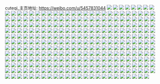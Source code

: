 cuteqi_主页地址: https://weibo.com/u/5457831044 
![](https://wx4.sinaimg.cn/mw2000/005XmvaYgy1h93pgcfygoj323u35r4qs.jpg) 
![](https://wx4.sinaimg.cn/mw2000/005XmvaYgy1h93pggorioj323u35qx6q.jpg) 
![](https://wx4.sinaimg.cn/mw2000/005XmvaYgy1h93pgm8btgj323u35skjo.jpg) 
![](https://wx4.sinaimg.cn/mw2000/005XmvaYgy1h93pg4lbbcj321k32d7wi.jpg) 
![](https://wx4.sinaimg.cn/mw2000/005XmvaYgy1h93pg6dr2ij32c0340npe.jpg) 
![](https://wx4.sinaimg.cn/mw2000/005XmvaYgy1h93pgt0qc1j33402c0u0x.jpg) 
![](https://wx4.sinaimg.cn/mw2000/005XmvaYgy1h93pgwkdo6j33402c0u0x.jpg) 
![](https://wx4.sinaimg.cn/mw2000/005XmvaYgy1h93pg3mvamj33402c0b2a.jpg) 
![](https://wx4.sinaimg.cn/mw2000/005XmvaYgy1h93pgq530gj33402c0hdu.jpg) 
![](https://wx4.sinaimg.cn/mw2000/005XmvaYgy1h93pgrl7rrj33402c07wi.jpg) 
![](https://wx4.sinaimg.cn/mw2000/005XmvaYgy1h93pguw5v3j33402c0e82.jpg) 
![](https://wx4.sinaimg.cn/mw2000/005XmvaYgy1h92kmnlbjnj335s2dd1l1.jpg) 
![](https://wx4.sinaimg.cn/mw2000/005XmvaYgy1h92kje0qotj33402c1kjo.jpg) 
![](https://wx4.sinaimg.cn/mw2000/005XmvaYgy1h91c3bkb8xj30lh0hhtcd.jpg) 
![](https://wx4.sinaimg.cn/mw2000/005XmvaYgy1h8fdck01f8j31ab1pram2.jpg) 
![](https://wx4.sinaimg.cn/mw2000/005XmvaYgy1h7vohvikfaj31001s0kdg.jpg) 
![](https://wx4.sinaimg.cn/mw2000/005XmvaYgy1h7vohwucw5j31ss1ssb2a.jpg) 
![](https://wx4.sinaimg.cn/mw2000/005XmvaYgy1h7ujibpbanj335s35skjn.jpg) 
![](https://wx4.sinaimg.cn/mw2000/005XmvaYgy1h7op714i3gj30sg2dcnpd.jpg) 
![](https://wx4.sinaimg.cn/mw2000/005XmvaYgy1h7opyzeamuj325m1m7kjl.jpg) 
![](https://wx4.sinaimg.cn/mw2000/005XmvaYgy1h7op6hjy99j32c032kx6r.jpg) 
![](https://wx4.sinaimg.cn/mw2000/005XmvaYgy1h7opmcqo2dj32322s31ky.jpg) 
![](https://wx4.sinaimg.cn/mw2000/005XmvaYgy1h7oq857xz8j30sg1kvhcm.jpg) 
![](https://wx4.sinaimg.cn/mw2000/005XmvaYgy1h7opypkoo2j30sg2dcb29.jpg) 
![](https://wx4.sinaimg.cn/mw2000/005XmvaYgy1h7opyxuf2lj30sg3y8e82.jpg) 
![](https://wx4.sinaimg.cn/mw2000/005XmvaYgy1h7opl6jkc3j30sg35sqv5.jpg) 
![](https://wx4.sinaimg.cn/mw2000/005XmvaYgy1h7oq85y6bsj30sg1kwkbb.jpg) 
![](https://wx4.sinaimg.cn/mw2000/005XmvaYgy1h7oqg734gzj30p40h9tb3.jpg) 
![](https://wx4.sinaimg.cn/mw2000/005XmvaYgy1h7mi8pdr17j30t817zdtx.jpg) 
![](https://wx4.sinaimg.cn/mw2000/005XmvaYgy1h6zfpoida4j32u624mu0x.jpg) 
![](https://wx4.sinaimg.cn/mw2000/005XmvaYgy1h6zfptyeadj31sc2ds4qp.jpg) 
![](https://wx4.sinaimg.cn/mw2000/005XmvaYgy1h6zfppl8s5j33402c04qq.jpg) 
![](https://wx4.sinaimg.cn/mw2000/005XmvaYgy1h6zfprsedkj32c02c0kjm.jpg) 
![](https://wx4.sinaimg.cn/mw2000/005XmvaYgy1h6zfpnllwej32c02c019u.jpg) 
![](https://wx4.sinaimg.cn/mw2000/005XmvaYgy1h6zfpsovyxj32c02c07wi.jpg) 
![](https://wx4.sinaimg.cn/mw2000/005XmvaYgy1h6zfpl9iy5j329s2nfhdu.jpg) 
![](https://wx4.sinaimg.cn/mw2000/005XmvaYgy1h6zfpqno0sj33402c0kjm.jpg) 
![](https://wx4.sinaimg.cn/mw2000/005XmvaYgy1h6zfpt88gaj30wh11bjwp.jpg) 
![](https://wx4.sinaimg.cn/mw2000/005XmvaYgy1h6wwr16h0fj31d321m1ky.jpg) 
![](https://wx4.sinaimg.cn/mw2000/005XmvaYgy1h6sdneszldj325m2r74qq.jpg) 
![](https://wx4.sinaimg.cn/mw2000/005XmvaYgy1h6sdo5uirfj30sg35s4qq.jpg) 
![](https://wx4.sinaimg.cn/mw2000/005XmvaYgy1h6sdul9669j30u212wanj.jpg) 
![](https://wx4.sinaimg.cn/mw2000/005XmvaYgy1h6sdjk9dptj30sg2dcwqi.jpg) 
![](https://wx4.sinaimg.cn/mw2000/005XmvaYgy1h6qt2e9n64j31sc2ds7pj.jpg) 
![](https://wx4.sinaimg.cn/mw2000/005XmvaYgy1h6oy6a3ij8j30sg1kwtzw.jpg) 
![](https://wx4.sinaimg.cn/mw2000/005XmvaYgy1h6oy6g8frnj32c02c0hdx.jpg) 
![](https://wx4.sinaimg.cn/mw2000/005XmvaYgy1h6oy6hoilvj30sg1kw4qp.jpg) 
![](https://wx4.sinaimg.cn/mw2000/005XmvaYgy1h6oy6l5iulj32c02c07wi.jpg) 
![](https://wx4.sinaimg.cn/mw2000/005XmvaYgy1h6oy68rjrrj32c02c0npe.jpg) 
![](https://wx4.sinaimg.cn/mw2000/005XmvaYgy1h6oy6cc03vj30sg3y8kjm.jpg) 
![](https://wx4.sinaimg.cn/mw2000/005XmvaYgy1h6oy6itw7ej30sg1kw1kx.jpg) 
![](https://wx4.sinaimg.cn/mw2000/005XmvaYgy1h6oy7mcpifj33402c0u0y.jpg) 
![](https://wx4.sinaimg.cn/mw2000/005XmvaYgy1h6oy6k2kpkj31zd2lxqv5.jpg) 
![](https://wx4.sinaimg.cn/mw2000/005XmvaYgy1h6i40s4jmnj31jl2bc7b7.jpg) 
![](https://wx4.sinaimg.cn/mw2000/005XmvaYgy1h6i40mvx6uj31sc2dsk5o.jpg) 
![](https://wx4.sinaimg.cn/mw2000/005XmvaYgy1h63kgb1q52j32c02c01ky.jpg) 
![](https://wx4.sinaimg.cn/mw2000/005XmvaYgy1h63kg8l1yij32c02c0hdu.jpg) 
![](https://wx4.sinaimg.cn/mw2000/005XmvaYgy1h63kgc59lxj32c02c07wi.jpg) 
![](https://wx4.sinaimg.cn/mw2000/005XmvaYgy1h63kg9v3y7j32c02c01ky.jpg) 
![](https://wx4.sinaimg.cn/mw2000/005XmvaYgy1h63kubfjfxj30sg268tx4.jpg) 
![](https://wx4.sinaimg.cn/mw2000/005XmvaYgy1h63kz6e2soj30sg2dcn6x.jpg) 
![](https://wx4.sinaimg.cn/mw2000/005XmvaYgy1h60orhkghsj33402c0q9t.jpg) 
![](https://wx4.sinaimg.cn/mw2000/005XmvaYgy1h60org7xfij32c02c0npf.jpg) 
![](https://wx4.sinaimg.cn/mw2000/005XmvaYgy1h60oriyu0pj32v025bdwf.jpg) 
![](https://wx4.sinaimg.cn/mw2000/005XmvaYgy1h60ord0cgdj329t29tx6p.jpg) 
![](https://wx4.sinaimg.cn/mw2000/005XmvaYgy1h60orek97pj32ob208b2a.jpg) 
![](https://wx4.sinaimg.cn/mw2000/005XmvaYgy1h60orjgucyj30sk0skgnr.jpg) 
![](https://wx4.sinaimg.cn/mw2000/005XmvaYgy1h5qaqu75jmj30sg5j44qr.jpg) 
![](https://wx4.sinaimg.cn/mw2000/005XmvaYgy1h5qa7k4r5lj30sg1kwtex.jpg) 
![](https://wx4.sinaimg.cn/mw2000/005XmvaYgy1h5qa7tsdbhj30sg2dc7hw.jpg) 
![](https://wx4.sinaimg.cn/mw2000/005XmvaYgy1h5qa7yj925j30sg2dchdt.jpg) 
![](https://wx4.sinaimg.cn/mw2000/005XmvaYgy1h5qa7r99r4j30sg4qodx4.jpg) 
![](https://wx4.sinaimg.cn/mw2000/005XmvaYgy1h5qa7m16c5j30sg4qo12q.jpg) 
![](https://wx4.sinaimg.cn/mw2000/005XmvaYgy1h5qai8oilej30sg3y84qq.jpg) 
![](https://wx4.sinaimg.cn/mw2000/005XmvaYgy1h5qa7ijvo9j30sg2dcwom.jpg) 
![](https://wx4.sinaimg.cn/mw2000/005XmvaYgy1h5qa7mz9hdj30sg1kwtcc.jpg) 
![](https://wx4.sinaimg.cn/mw2000/005XmvaYgy1h5qac1ytfcj30sg2dchdh.jpg) 
![](https://wx4.sinaimg.cn/mw2000/005XmvaYgy1h5qatyuppej30sg1kw4js.jpg) 
![](https://wx4.sinaimg.cn/mw2000/005XmvaYgy1h5qamw47xaj30sg23ujy7.jpg) 
![](https://wx4.sinaimg.cn/mw2000/005XmvaYgy1h5epfv0v99j30wi1ycx5f.jpg) 
![](https://wx4.sinaimg.cn/mw2000/005XmvaYgy1h53p0gf57hj32dc35sb2b.jpg) 
![](https://wx4.sinaimg.cn/mw2000/005XmvaYgy1h53p0b7ilej32dc35snpf.jpg) 
![](https://wx4.sinaimg.cn/mw2000/005XmvaYgy1h53p0droqzj32dc35skjn.jpg) 
![](https://wx4.sinaimg.cn/mw2000/005XmvaYgy1h53p0j1qf3j32dc35shdv.jpg) 
![](https://wx4.sinaimg.cn/mw2000/005XmvaYgy1h53p0ln98gj32dc35sqv7.jpg) 
![](https://wx4.sinaimg.cn/mw2000/005XmvaYgy1h53p0ocfdzj32dc35sqv7.jpg) 
![](https://wx4.sinaimg.cn/mw2000/005XmvaYgy1h53p0r5kkaj32dc35sqv7.jpg) 
![](https://wx4.sinaimg.cn/mw2000/005XmvaYgy1h53p0tvvk7j32dc35skjn.jpg) 
![](https://wx4.sinaimg.cn/mw2000/005XmvaYgy1h53p08aoenj32dc35sqv7.jpg) 
![](https://wx4.sinaimg.cn/mw2000/005XmvaYgy1h53p0wwdcdj32dc35snpf.jpg) 
![](https://wx4.sinaimg.cn/mw2000/005XmvaYgy1h53p10avu0j32dc35sx6r.jpg) 
![](https://wx4.sinaimg.cn/mw2000/005XmvaYgy1h53p12yfkxj32dc35snpf.jpg) 
![](https://wx4.sinaimg.cn/mw2000/005XmvaYgy1h53p16j1u3j32dc35snpf.jpg) 
![](https://wx4.sinaimg.cn/mw2000/005XmvaYgy1h53p19dcgcj32dc35s4qs.jpg) 
![](https://wx4.sinaimg.cn/mw2000/005XmvaYgy1h53p1bwjqpj32dc35s1l0.jpg) 
![](https://wx4.sinaimg.cn/mw2000/005XmvaYgy1h53p1ecwyaj32dc35sx6r.jpg) 
![](https://wx4.sinaimg.cn/mw2000/005XmvaYgy1h53p1hnu4ej32dc35s4qs.jpg) 
![](https://wx4.sinaimg.cn/mw2000/005XmvaYgy1h55htofeumj30sg1kwnp0.jpg) 
![](https://wx4.sinaimg.cn/mw2000/005XmvaYgy1h55ibhyms3j32821no4qp.jpg) 
![](https://wx4.sinaimg.cn/mw2000/005XmvaYgy1h55iclmjnuj31if1ifb29.jpg) 
![](https://wx4.sinaimg.cn/mw2000/005XmvaYgy1h55ibh5cvnj32c01xvkjl.jpg) 
![](https://wx4.sinaimg.cn/mw2000/005XmvaYgy1h55hnr2mpoj30sg35s4qq.jpg) 
![](https://wx4.sinaimg.cn/mw2000/005XmvaYgy1h55hxg3k1gj30sg2ddkjl.jpg) 
![](https://wx4.sinaimg.cn/mw2000/005XmvaYgy1h554h1kbo3j32382sanpd.jpg) 
![](https://wx4.sinaimg.cn/mw2000/005XmvaYgy1h554h4e4lfj30u00u0q9c.jpg) 
![](https://wx4.sinaimg.cn/mw2000/005XmvaYgy1h554hf9g60j322p2rl1kx.jpg) 
![](https://wx4.sinaimg.cn/mw2000/005XmvaYgy1h554h3tzzjj322w2rs7sx.jpg) 
![](https://wx4.sinaimg.cn/mw2000/005XmvaYgy1h554h2zu4cj32c0340x6p.jpg) 
![](https://wx4.sinaimg.cn/mw2000/005XmvaYgy1h4wbv9i628j32c033znpf.jpg) 
![](https://wx4.sinaimg.cn/mw2000/005XmvaYgy1h4wbvahpdgj31zz1zz7wh.jpg) 
![](https://wx4.sinaimg.cn/mw2000/005XmvaYgy1h4wbv4msujj32c03404qs.jpg) 
![](https://wx4.sinaimg.cn/mw2000/005XmvaYgy1h4wc3hn5bej30lb0lbgu2.jpg) 
![](https://wx4.sinaimg.cn/mw2000/005XmvaYgy1h4uqkfg9y0j30wi13944y.jpg) 
![](https://wx4.sinaimg.cn/mw2000/005XmvaYgy1h4tjw77602j327y2ymnpd.jpg) 
![](https://wx4.sinaimg.cn/mw2000/005XmvaYgy1h4tjw8uxtcj31nm27htrt.jpg) 
![](https://wx4.sinaimg.cn/mw2000/005XmvaYgy1h4tkrk31ygj31r22c3naq.jpg) 
![](https://wx4.sinaimg.cn/mw2000/005XmvaYgy1h4tjw68v4uj32c03404qp.jpg) 
![](https://wx4.sinaimg.cn/mw2000/005XmvaYgy1h4qjqpisedj325j25jhdt.jpg) 
![](https://wx4.sinaimg.cn/mw2000/005XmvaYgy1h4qjxlpagaj30sg1ubnfz.jpg) 
![](https://wx4.sinaimg.cn/mw2000/005XmvaYgy1h4qjqolerbj32c1340qv7.jpg) 
![](https://wx4.sinaimg.cn/mw2000/005XmvaYgy1h4qjqdx4mqj30sg6bku10.jpg) 
![](https://wx4.sinaimg.cn/mw2000/005XmvaYgy1h4qjqkvo7gj30sg3y87wj.jpg) 
![](https://wx4.sinaimg.cn/mw2000/005XmvaYgy1h4qjqmtwczj30sg35skjl.jpg) 
![](https://wx4.sinaimg.cn/mw2000/005XmvaYgy1h4qjqioiwaj30sg2dckjl.jpg) 
![](https://wx4.sinaimg.cn/mw2000/005XmvaYgy1h4qjq3gkd4j30sg5j4b2b.jpg) 
![](https://wx4.sinaimg.cn/mw2000/005XmvaYgy1h4qjwewj32j32bi2binpd.jpg) 
![](https://wx4.sinaimg.cn/mw2000/005XmvaYgy1h4qjq6de5bj30sg5j4qv6.jpg) 
![](https://wx4.sinaimg.cn/mw2000/005XmvaYgy1h4qjq9xufcj30sg740hdw.jpg) 
![](https://wx4.sinaimg.cn/mw2000/005XmvaYgy1h4qjto9l9lj30sg2dcu0x.jpg) 
![](https://wx4.sinaimg.cn/mw2000/005XmvaYgy1h4qjqb10egj30sg1kw7pw.jpg) 
![](https://wx4.sinaimg.cn/mw2000/005XmvaYgy1h4qjvi89jej30sg35snpd.jpg) 
![](https://wx4.sinaimg.cn/mw2000/005XmvaYgy1h4qjtk46kqj30sg33a1kx.jpg) 
![](https://wx4.sinaimg.cn/mw2000/005XmvaYgy1h4kj222zcej31881ukkg2.jpg) 
![](https://wx4.sinaimg.cn/mw2000/005XmvaYgy1h4d50d6lhwj30ru0qan2t.jpg) 
![](https://wx4.sinaimg.cn/mw2000/005XmvaYgy1h45jxpebpdj32c0340npe.jpg) 
![](https://wx4.sinaimg.cn/mw2000/005XmvaYgy1h45jy7ivqkj31eq1eq1jc.jpg) 
![](https://wx4.sinaimg.cn/mw2000/005XmvaYgy1h3sg05kxmpj3233265b2a.jpg) 
![](https://wx4.sinaimg.cn/mw2000/005XmvaYgy1h3sfzy0si7j324t27yhdt.jpg) 
![](https://wx4.sinaimg.cn/mw2000/005XmvaYgy1h3sg075hakj325628bhdt.jpg) 
![](https://wx4.sinaimg.cn/mw2000/005XmvaYgy1h3sg084m65j31lf1nr7sq.jpg) 
![](https://wx4.sinaimg.cn/mw2000/005XmvaYgy1h3ksox1he3j31sc2dse82.jpg) 
![](https://wx4.sinaimg.cn/mw2000/005XmvaYgy1h3ksoyhmiij32c02c0qv5.jpg) 
![](https://wx4.sinaimg.cn/mw2000/005XmvaYgy1h3ksonp3kxj31sc2ds1ky.jpg) 
![](https://wx4.sinaimg.cn/mw2000/005XmvaYgy1h3ksosvkqaj31sc2d8u0x.jpg) 
![](https://wx4.sinaimg.cn/mw2000/005XmvaYgy1h3ksomhcswj31sc2dsu0x.jpg) 
![](https://wx4.sinaimg.cn/mw2000/005XmvaYgy1h3ksoq2hgfj33402c07wi.jpg) 
![](https://wx4.sinaimg.cn/mw2000/005XmvaYgy1h3ksouh0hjj32c02c0hdt.jpg) 
![](https://wx4.sinaimg.cn/mw2000/005XmvaYgy1h3ksy4mlmoj30sg2dchdt.jpg) 
![](https://wx4.sinaimg.cn/mw2000/005XmvaYgy1h3i2qf3cpsj30wi0j3acw.jpg) 
![](https://wx4.sinaimg.cn/mw2000/005XmvaYgy1h3i3jjhh1tj30sg1kw1kx.jpg) 
![](https://wx4.sinaimg.cn/mw2000/005XmvaYgy1h3i38ugst7j30sg35se81.jpg) 
![](https://wx4.sinaimg.cn/mw2000/005XmvaYgy1h3i38vtlegj30sg2dcb29.jpg) 
![](https://wx4.sinaimg.cn/mw2000/005XmvaYgy1h3i38skbknj30sg3y8e82.jpg) 
![](https://wx4.sinaimg.cn/mw2000/005XmvaYgy1h3fojl3ifkj30u01g5k6w.jpg) 
![](https://wx4.sinaimg.cn/mw2000/005XmvaYgy1h3cux2ou6pj31sc2d6tsv.jpg) 
![](https://wx4.sinaimg.cn/mw2000/005XmvaYgy1h35rhnljo6j31o02807wi.jpg) 
![](https://wx4.sinaimg.cn/mw2000/005XmvaYgy1h35rhh6sn6j31io20wqv5.jpg) 
![](https://wx4.sinaimg.cn/mw2000/005XmvaYgy1h35rhifkhuj31lo24whdt.jpg) 
![](https://wx4.sinaimg.cn/mw2000/005XmvaYgy1h34klrfkvkj30u00u0n95.jpg) 
![](https://wx4.sinaimg.cn/mw2000/005XmvaYgy1h34kw0661mj31400u0avx.jpg) 
![](https://wx4.sinaimg.cn/mw2000/005XmvaYgy1h34kwb8sxfj31420u2dst.jpg) 
![](https://wx4.sinaimg.cn/mw2000/005XmvaYgy1h34kobuwgyj31sc2dsqv5.jpg) 
![](https://wx4.sinaimg.cn/mw2000/005XmvaYgy1h2yvu3dhw1j31pm2a8b2a.jpg) 
![](https://wx4.sinaimg.cn/mw2000/005XmvaYgy1h2v88aubxgj31400u04bi.jpg) 
![](https://wx4.sinaimg.cn/mw2000/005XmvaYgy1h2v85pwaf9j31400u0gyg.jpg) 
![](https://wx4.sinaimg.cn/mw2000/005XmvaYgy1h2v85p8pnpj32c02c01ky.jpg) 
![](https://wx4.sinaimg.cn/mw2000/005XmvaYgy1h2v85o00l7j323s23se81.jpg) 
![](https://wx4.sinaimg.cn/mw2000/005XmvaYgy1h2t3e7v4jrj316o1kx7ol.jpg) 
![](https://wx4.sinaimg.cn/mw2000/005XmvaYgy1h2t3ee6t8tj30ty0tygrt.jpg) 
![](https://wx4.sinaimg.cn/mw2000/005XmvaYgy1h2snvf68q1j30sg145dnv.jpg) 
![](https://wx4.sinaimg.cn/mw2000/005XmvaYgy1h2rit9caq6j31sc2cy4qp.jpg) 
![](https://wx4.sinaimg.cn/mw2000/005XmvaYgy1h2ri9fbtxgj31yc0wike7.jpg) 
![](https://wx4.sinaimg.cn/mw2000/005XmvaYgy1h2rhm5o7ddj32c02c0qv6.jpg) 
![](https://wx4.sinaimg.cn/mw2000/005XmvaYgy1h2ri89gh95j30sg3y8npe.jpg) 
![](https://wx4.sinaimg.cn/mw2000/005XmvaYgy1h2rhm89r6dj30sg1kw1jg.jpg) 
![](https://wx4.sinaimg.cn/mw2000/005XmvaYgy1h2rhm6ytthj32c02c0hdt.jpg) 
![](https://wx4.sinaimg.cn/mw2000/005XmvaYgy1h2rhzszqclj30sg35sx6p.jpg) 
![](https://wx4.sinaimg.cn/mw2000/005XmvaYgy1h2ri5ndisjj30sg3y81ky.jpg) 
![](https://wx4.sinaimg.cn/mw2000/005XmvaYgy1h2ri3kndwjj30sg35sb29.jpg) 
![](https://wx4.sinaimg.cn/mw2000/005XmvaYgy1h2ril8ldqjj30sg35tu0x.jpg) 
![](https://wx4.sinaimg.cn/mw2000/005XmvaYgy1h2rhxkdnyzj30wi1yck17.jpg) 
![](https://wx4.sinaimg.cn/mw2000/005XmvaYgy1h2ris6aeavj32c02c0hdt.jpg) 
![](https://wx4.sinaimg.cn/mw2000/005XmvaYgy1h34lyioo4pj30tw0twamx.jpg) 
![](https://wx4.sinaimg.cn/mw2000/005XmvaYgy1h2j71dx239j30wi0r3wlb.jpg) 
![](https://wx4.sinaimg.cn/mw2000/005XmvaYgy1h2igkgp019j31t52dskjl.jpg) 
![](https://wx4.sinaimg.cn/mw2000/005XmvaYgy1h2i7081yu0j30u0140gpy.jpg) 
![](https://wx4.sinaimg.cn/mw2000/005XmvaYgy1h2i707njeuj311h1kvqdg.jpg) 
![](https://wx4.sinaimg.cn/mw2000/005XmvaYgy1h2i7pj2cixj313y0tyqax.jpg) 
![](https://wx4.sinaimg.cn/mw2000/005XmvaYgy1h2i70ahhvvj316o1kwamk.jpg) 
![](https://wx4.sinaimg.cn/mw2000/005XmvaYgy1h2i7d4834nj31400u0ald.jpg) 
![](https://wx4.sinaimg.cn/mw2000/005XmvaYgy1h2i70l2bvrj31kw16okam.jpg) 
![](https://wx4.sinaimg.cn/mw2000/005XmvaYgy1h2i706oxsqj31ei1eitnd.jpg) 
![](https://wx4.sinaimg.cn/mw2000/005XmvaYgy1h2i7n8lm2kj31400u04je.jpg) 
![](https://wx4.sinaimg.cn/mw2000/005XmvaYgy1h2i7aq061oj31kx16oe3j.jpg) 
![](https://wx4.sinaimg.cn/mw2000/005XmvaYgy1h2i709xpffj30hs0hsab4.jpg) 
![](https://wx4.sinaimg.cn/mw2000/005XmvaYgy1h2fb6j3ncaj30sg2247h3.jpg) 
![](https://wx4.sinaimg.cn/mw2000/005XmvaYgy1h2fb6jlzsmj30sg0t4tda.jpg) 
![](https://wx4.sinaimg.cn/mw2000/005XmvaYgy1h2dkyq3rc3j30wi1yck8i.jpg) 
![](https://wx4.sinaimg.cn/mw2000/005XmvaYgy1h2cw7850d7j30wh0ub77p.jpg) 
![](https://wx4.sinaimg.cn/mw2000/005XmvaYgy1h20qd5bf4zj32c02c0x6p.jpg) 
![](https://wx4.sinaimg.cn/mw2000/005XmvaYgy1h20qdcnrfxj32c0340qv7.jpg) 
![](https://wx4.sinaimg.cn/mw2000/005XmvaYgy1h20qhxvc2wj30s809z752.jpg) 
![](https://wx4.sinaimg.cn/mw2000/005XmvaYgy1h1xj60n01mj30wi0rg12m.jpg) 
![](https://wx4.sinaimg.cn/mw2000/005XmvaYgy1h1rvrezvouj30sg2dc7wh.jpg) 
![](https://wx4.sinaimg.cn/mw2000/005XmvaYgy1h1rvs2h6lcj30sg2dchdt.jpg) 
![](https://wx4.sinaimg.cn/mw2000/005XmvaYgy1h1rvs5dg3dj30sg3y8u0x.jpg) 
![](https://wx4.sinaimg.cn/mw2000/005XmvaYgy1h1rvxqh25sj30sg35ohdt.jpg) 
![](https://wx4.sinaimg.cn/mw2000/005XmvaYgy1h1rvrdfow4j30sg2dcb29.jpg) 
![](https://wx4.sinaimg.cn/mw2000/005XmvaYgy1h1rvrjjajoj30sg5j4e83.jpg) 
![](https://wx4.sinaimg.cn/mw2000/005XmvaYgy1h1rvrn3aqfj30sg3y8e82.jpg) 
![](https://wx4.sinaimg.cn/mw2000/005XmvaYgy1h1rvrwxef3j30sg2dcb29.jpg) 
![](https://wx4.sinaimg.cn/mw2000/005XmvaYgy1h1rvrv0260j30sg5j4b2b.jpg) 
![](https://wx4.sinaimg.cn/mw2000/005XmvaYgy1h1rvrrxd7gj30sg3y84qq.jpg) 
![](https://wx4.sinaimg.cn/mw2000/005XmvaYgy1h1rvrpfj7hj30sg35sb2a.jpg) 
![](https://wx4.sinaimg.cn/mw2000/005XmvaYgy1h1rvrzc33dj30sg3y8kjm.jpg) 
![](https://wx4.sinaimg.cn/mw2000/005XmvaYgy1h1rvrgud1pj30sg4qo1ky.jpg) 
![](https://wx4.sinaimg.cn/mw2000/005XmvaYgy1h1rvs9xz5gj30sg2sr4qp.jpg) 
![](https://wx4.sinaimg.cn/mw2000/005XmvaYgy1h34m03qoguj30sg1drwl5.jpg) 
![](https://wx4.sinaimg.cn/mw2000/005XmvaYgy1h1nj495tvaj31yc0wi4qp.jpg) 
![](https://wx4.sinaimg.cn/mw2000/005XmvaYgy1h1ie2gq6wtj30wa0o9gn1.jpg) 
![](https://wx4.sinaimg.cn/mw2000/005XmvaYgy1h1hc18ed7fj30zg1bawin.jpg) 
![](https://wx4.sinaimg.cn/mw2000/005XmvaYgy1h1hc18u66uj30b00djaak.jpg) 
![](https://wx4.sinaimg.cn/mw2000/005XmvaYgy1h1fakvx5n3j31sc1scu0x.jpg) 
![](https://wx4.sinaimg.cn/mw2000/005XmvaYgy1h1fako4jo2j31sc1scu0x.jpg) 
![](https://wx4.sinaimg.cn/mw2000/005XmvaYgy1h1fakx76fij31sc1scqv5.jpg) 
![](https://wx4.sinaimg.cn/mw2000/005XmvaYgy1h1fasz5zjij32c02c04qq.jpg) 
![](https://wx4.sinaimg.cn/mw2000/005XmvaYgy1h1fakrypyvj325f25fb2a.jpg) 
![](https://wx4.sinaimg.cn/mw2000/005XmvaYgy1h1fakugq3hj323c23c7wh.jpg) 
![](https://wx4.sinaimg.cn/mw2000/005XmvaYgy1h1fb35e1daj32c02c0u0x.jpg) 
![](https://wx4.sinaimg.cn/mw2000/005XmvaYgy1h1fb223qt7j32c02c0b29.jpg) 
![](https://wx4.sinaimg.cn/mw2000/005XmvaYgy1h1by16b7moj323k2s8hdt.jpg) 
![](https://wx4.sinaimg.cn/mw2000/005XmvaYgy1h1by2l0rgtj32c02c0x6p.jpg) 
![](https://wx4.sinaimg.cn/mw2000/005XmvaYgy1h1by18n1flj32c03407wi.jpg) 
![](https://wx4.sinaimg.cn/mw2000/005XmvaYgy1h1bktlbn29j32c02c0u0x.jpg) 
![](https://wx4.sinaimg.cn/mw2000/005XmvaYgy1h1bkth5cm3j31o01o04oy.jpg) 
![](https://wx4.sinaimg.cn/mw2000/005XmvaYgy1h185qkmchsj30sg2yo7wh.jpg) 
![](https://wx4.sinaimg.cn/mw2000/005XmvaYgy1h185q7qse5j30sg2dc4qp.jpg) 
![](https://wx4.sinaimg.cn/mw2000/005XmvaYgy1h185r3lfpbj30sg3y8npe.jpg) 
![](https://wx4.sinaimg.cn/mw2000/005XmvaYgy1h185re0pbsj30sg35s1ky.jpg) 
![](https://wx4.sinaimg.cn/mw2000/005XmvaYgy1h1888vylm5j30sg35sqv5.jpg) 
![](https://wx4.sinaimg.cn/mw2000/005XmvaYgy1h185qif8uij30sg4qox6q.jpg) 
![](https://wx4.sinaimg.cn/mw2000/005XmvaYgy1h185qr4zzxj30sg2dc7wh.jpg) 
![](https://wx4.sinaimg.cn/mw2000/005XmvaYgy1h185qat5f0j30sg4qou0y.jpg) 
![](https://wx4.sinaimg.cn/mw2000/005XmvaYgy1h185qz5glej30sg35snpe.jpg) 
![](https://wx4.sinaimg.cn/mw2000/005XmvaYgy1h185qude8ej30sg3y8npd.jpg) 
![](https://wx4.sinaimg.cn/mw2000/005XmvaYgy1h185q61elcj30sg4qo4qq.jpg) 
![](https://wx4.sinaimg.cn/mw2000/005XmvaYgy1h185r9of7rj30sg35rhdu.jpg) 
![](https://wx4.sinaimg.cn/mw2000/005XmvaYgy1h185qoiucxj30sg3y84qq.jpg) 
![](https://wx4.sinaimg.cn/mw2000/005XmvaYgy1h185qd4mjaj30sg1kw4qp.jpg) 
![](https://wx4.sinaimg.cn/mw2000/005XmvaYgy1h186z2pr21j32c02c0npd.jpg) 
![](https://wx4.sinaimg.cn/mw2000/005XmvaYgy1h185rfanc6j32c02c0qv5.jpg) 
![](https://wx4.sinaimg.cn/mw2000/005XmvaYgy1h185rftfouj30wi0m378d.jpg) 
![](https://wx4.sinaimg.cn/mw2000/005XmvaYgy1h18bw8vuwvj30wi17bair.jpg) 
![](https://wx4.sinaimg.cn/mw2000/005XmvaYgy1h17ci277p2j32c02c0npe.jpg) 
![](https://wx4.sinaimg.cn/mw2000/005XmvaYgy1h17ch63vtnj32c02c0e82.jpg) 
![](https://wx4.sinaimg.cn/mw2000/005XmvaYgy1h17ch2lm8wj32c02c0b2a.jpg) 
![](https://wx4.sinaimg.cn/mw2000/005XmvaYgy1h17ch6ula2j32c02c0hdt.jpg) 
![](https://wx4.sinaimg.cn/mw2000/005XmvaYgy1h0wxex3ae1j31qc288npd.jpg) 
![](https://wx4.sinaimg.cn/mw2000/005XmvaYgy1h0wxevlmq1j32c02oykjn.jpg) 
![](https://wx4.sinaimg.cn/mw2000/005XmvaYgy1h0vdi02gscj32c02c0qv5.jpg) 
![](https://wx4.sinaimg.cn/mw2000/005XmvaYgy1h0vdi4rxnwj32c02c0x6p.jpg) 
![](https://wx4.sinaimg.cn/mw2000/005XmvaYgy1h0vdi36rq9j321r21rnm3.jpg) 
![](https://wx4.sinaimg.cn/mw2000/005XmvaYgy1h0vdi1ulqaj32c0340x6p.jpg) 
![](https://wx4.sinaimg.cn/mw2000/005XmvaYgy1h0vdhyt4rcj32c02c0kjl.jpg) 
![](https://wx4.sinaimg.cn/mw2000/005XmvaYgy1h0vdh7olecj32c02c0kjm.jpg) 
![](https://wx4.sinaimg.cn/mw2000/005XmvaYgy1h0vdhaaribj30sg2dc7wh.jpg) 
![](https://wx4.sinaimg.cn/mw2000/005XmvaYgy1h0vdhhaz5dj30sg35sqv5.jpg) 
![](https://wx4.sinaimg.cn/mw2000/005XmvaYgy1h0vdhe5zarj30sg1dshbq.jpg) 
![](https://wx4.sinaimg.cn/mw2000/005XmvaYgy1h0vdhtixknj30sg4qox6q.jpg) 
![](https://wx4.sinaimg.cn/mw2000/005XmvaYgy1h0vdhlxuf5j30sg2dcb29.jpg) 
![](https://wx4.sinaimg.cn/mw2000/005XmvaYgy1h0vdhjs42jj30sg2dcb29.jpg) 
![](https://wx4.sinaimg.cn/mw2000/005XmvaYgy1h0vdmbf1tcj30sg35skjl.jpg) 
![](https://wx4.sinaimg.cn/mw2000/005XmvaYgy1h0vdhpkbluj32dc35sqv6.jpg) 
![](https://wx4.sinaimg.cn/mw2000/005XmvaYgy1h0vdhws3nwj32c02c0x6p.jpg) 
![](https://wx4.sinaimg.cn/mw2000/005XmvaYgy1h0vdhvgqjrj32c02c0hdu.jpg) 
![](https://wx4.sinaimg.cn/mw2000/005XmvaYgy1h0u2o3yud7j30wh1lfwy8.jpg) 
![](https://wx4.sinaimg.cn/mw2000/005XmvaYgy1h0t3llqs1sj31kw2dcb29.jpg) 
![](https://wx4.sinaimg.cn/mw2000/005XmvaYgy1h0t5iib6qnj31kx2dehdt.jpg) 
![](https://wx4.sinaimg.cn/mw2000/005XmvaYgy1h0t3lnb4mkj31kw2dcb29.jpg) 
![](https://wx4.sinaimg.cn/mw2000/005XmvaYgy1h0qurvcdd2j30ta13148p.jpg) 
![](https://wx4.sinaimg.cn/mw2000/005XmvaYgy1h0quruuiwtj30xv195gy6.jpg) 
![](https://wx4.sinaimg.cn/mw2000/005XmvaYgy1h0qurrlbskj30v815ntkr.jpg) 
![](https://wx4.sinaimg.cn/mw2000/005XmvaYgy1h0qurpwvpxj31251ev1a4.jpg) 
![](https://wx4.sinaimg.cn/mw2000/005XmvaYgy1h0quru90eqj30z01aott7.jpg) 
![](https://wx4.sinaimg.cn/mw2000/005XmvaYgy1h0qurtk4e6j31px2akb29.jpg) 
![](https://wx4.sinaimg.cn/mw2000/005XmvaYgy1h0qurs5yxxj311a1dph0n.jpg) 
![](https://wx4.sinaimg.cn/mw2000/005XmvaYgy1h0qurstam7j31gv1gv1cj.jpg) 
![](https://wx4.sinaimg.cn/mw2000/005XmvaYgy1h0quuvuo8nj30zj1bch2x.jpg) 
![](https://wx4.sinaimg.cn/mw2000/005XmvaYgy1h0eek61mrtj323f23f7wh.jpg) 
![](https://wx4.sinaimg.cn/mw2000/005XmvaYgy1h0eek8ejzaj32c02c0kjl.jpg) 
![](https://wx4.sinaimg.cn/mw2000/005XmvaYgy1h0dw6g8h7zj30uk53cx6q.jpg) 
![](https://wx4.sinaimg.cn/mw2000/005XmvaYgy1h0dw6hlg1zj30uk53cx6q.jpg) 
![](https://wx4.sinaimg.cn/mw2000/005XmvaYgy1h0dw6ewxx0j30uk7n0b2c.jpg) 
![](https://wx4.sinaimg.cn/mw2000/005XmvaYgy1h0dw6d1bbfj30uk48se81.jpg) 
![](https://wx4.sinaimg.cn/mw2000/005XmvaYgy1h0aplz2y3cj30u00y87bb.jpg) 
![](https://wx4.sinaimg.cn/mw2000/005XmvaYgy1h0amqno35mj30oa0oaafm.jpg) 
![](https://wx4.sinaimg.cn/mw2000/005XmvaYgy1h080wj8eusj31g32651kx.jpg) 
![](https://wx4.sinaimg.cn/mw2000/005XmvaYgy1h0802mhx3wj31kw2dce81.jpg) 
![](https://wx4.sinaimg.cn/mw2000/005XmvaYgy1h0802bsl2mj31kw2dckjl.jpg) 
![](https://wx4.sinaimg.cn/mw2000/005XmvaYgy1h080wyux6bj31kw2dchdt.jpg) 
![](https://wx4.sinaimg.cn/mw2000/005XmvaYgy1h07cyumhn3j31gd21enfs.jpg) 
![](https://wx4.sinaimg.cn/mw2000/005XmvaYgy1h07cyqz2bnj31121df10j.jpg) 
![](https://wx4.sinaimg.cn/mw2000/005XmvaYgy1gz6c87jve1j31z01z0e81.jpg) 
![](https://wx4.sinaimg.cn/mw2000/005XmvaYgy1gz6c861u6hj31l2243kjj.jpg) 
![](https://wx4.sinaimg.cn/mw2000/005XmvaYgy1gz5zynh4twj320z31hu0x.jpg) 
![](https://wx4.sinaimg.cn/mw2000/005XmvaYgy1gz5zzgys33j320d30lx6p.jpg) 
![](https://wx4.sinaimg.cn/mw2000/005XmvaYgy1gz5zy8awsgj321u32t4qq.jpg) 
